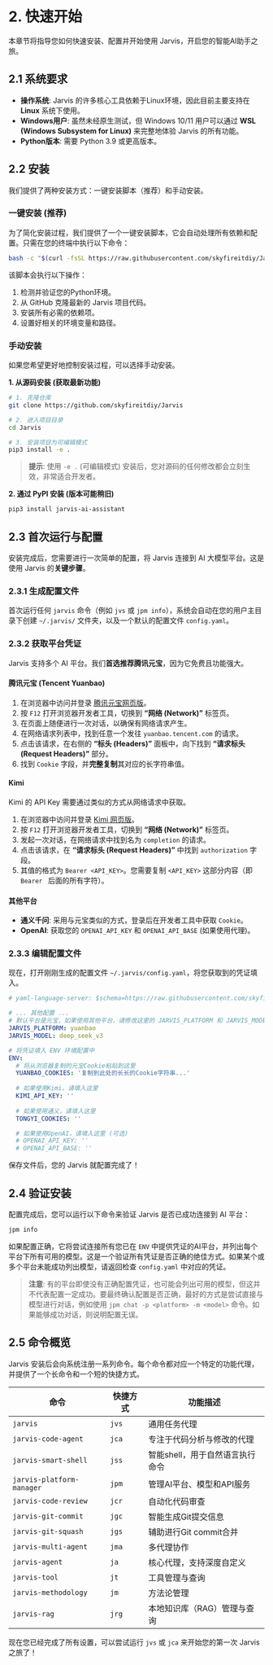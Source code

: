 # 2. 快速开始

本章节将指导您如何快速安装、配置并开始使用 Jarvis，开启您的智能AI助手之旅。

## 2.1 系统要求

-   **操作系统**: Jarvis 的许多核心工具依赖于Linux环境，因此目前主要支持在 **Linux** 系统下使用。
-   **Windows用户**: 虽然未经原生测试，但 Windows 10/11 用户可以通过 **WSL (Windows Subsystem for Linux)** 来完整地体验 Jarvis 的所有功能。
-   **Python版本**: 需要 Python 3.9 或更高版本。

## 2.2 安装

我们提供了两种安装方式：一键安装脚本（推荐）和手动安装。

### 一键安装 (推荐)

为了简化安装过程，我们提供了一个一键安装脚本，它会自动处理所有依赖和配置。只需在您的终端中执行以下命令：

```bash
bash -c "$(curl -fsSL https://raw.githubusercontent.com/skyfireitdiy/Jarvis/main/scripts/install.sh)"
```

该脚本会执行以下操作：
1.  检测并验证您的Python环境。
2.  从 GitHub 克隆最新的 Jarvis 项目代码。
3.  安装所有必需的依赖项。
4.  设置好相关的环境变量和路径。

### 手动安装

如果您希望更好地控制安装过程，可以选择手动安装。

**1. 从源码安装 (获取最新功能)**

```bash
# 1. 克隆仓库
git clone https://github.com/skyfireitdiy/Jarvis

# 2. 进入项目目录
cd Jarvis

# 3. 安装项目为可编辑模式
pip3 install -e .
```
> **提示**: 使用 `-e .` (可编辑模式) 安装后，您对源码的任何修改都会立刻生效，非常适合开发者。

**2. 通过 PyPI 安装 (版本可能稍旧)**

```bash
pip3 install jarvis-ai-assistant
```

## 2.3 首次运行与配置

安装完成后，您需要进行一次简单的配置，将 Jarvis 连接到 AI 大模型平台。这是使用 Jarvis 的**关键步骤**。

### 2.3.1 生成配置文件

首次运行任何 `jarvis` 命令（例如 `jvs` 或 `jpm info`），系统会自动在您的用户主目录下创建 `~/.jarvis/` 文件夹，以及一个默认的配置文件 `config.yaml`。

### 2.3.2 获取平台凭证

Jarvis 支持多个 AI 平台。我们**首选推荐腾讯元宝**，因为它免费且功能强大。

#### 腾讯元宝 (Tencent Yuanbao)

1.  在浏览器中访问并登录 [腾讯元宝网页版](https://yuanbao.tencent.com/)。
2.  按 `F12` 打开浏览器开发者工具，切换到 **“网络 (Network)”** 标签页。
3.  在页面上随便进行一次对话，以确保有网络请求产生。
4.  在网络请求列表中，找到任意一个发往 `yuanbao.tencent.com` 的请求。
5.  点击该请求，在右侧的 **“标头 (Headers)”** 面板中，向下找到 **“请求标头 (Request Headers)”** 部分。
6.  找到 `Cookie` 字段，并**完整复制**其对应的长字符串值。

#### Kimi
Kimi 的 API Key 需要通过类似的方式从网络请求中获取。

1.  在浏览器中访问并登录 [Kimi 网页版](https://kimi.moonshot.cn/)。
2.  按 `F12` 打开浏览器开发者工具，切换到 **“网络 (Network)”** 标签页。
3.  发起一次对话，在网络请求中找到名为 `completion` 的请求。
4.  点击该请求，在 **“请求标头 (Request Headers)”** 中找到 `authorization` 字段。
5.  其值的格式为 `Bearer <API_KEY>`。您需要复制 `<API_KEY>` 这部分内容（即 `Bearer ` 后面的所有字符）。

#### 其他平台

-   **通义千问**: 采用与元宝类似的方式，登录后在开发者工具中获取 `Cookie`。
-   **OpenAI**: 获取您的 `OPENAI_API_KEY` 和 `OPENAI_API_BASE` (如果使用代理)。

### 2.3.3 编辑配置文件

现在，打开刚刚生成的配置文件 `~/.jarvis/config.yaml`，将您获取到的凭证填入。

```yaml
# yaml-language-server: $schema=https://raw.githubusercontent.com/skyfireitdiy/Jarvis/main/docs/schema/config.schema.json

# ... 其他配置 ...
# 默认平台是元宝，如果使用其他平台，请修改这里的 JARVIS_PLATFORM 和 JARVIS_MODEL
JARVIS_PLATFORM: yuanbao
JARVIS_MODEL: deep_seek_v3

# 将凭证填入 ENV 环境配置中
ENV:
  # 将从浏览器复制的元宝Cookie粘贴到这里
  YUANBAO_COOKIES: '复制到此处的长长的Cookie字符串...'
  
  # 如果使用Kimi，请填入这里
  KIMI_API_KEY: ''
  
  # 如果使用通义，请填入这里
  TONGYI_COOKIES: ''

  # 如果使用OpenAI，请填入这里 (可选)
  # OPENAI_API_KEY: ''
  # OPENAI_API_BASE: ''
```

保存文件后，您的 Jarvis 就配置完成了！

## 2.4 验证安装

配置完成后，您可以运行以下命令来验证 Jarvis 是否已成功连接到 AI 平台：

```bash
jpm info
```

如果配置正确，它将尝试连接所有您已在 `ENV` 中提供凭证的AI平台，并列出每个平台下所有可用的模型。这是一个验证所有凭证是否正确的绝佳方式。如果某个或多个平台未能成功列出模型，请返回检查 `config.yaml` 中对应的凭证。

> **注意**: 有的平台即使没有正确配置凭证，也可能会列出可用的模型，但这并不代表配置一定成功。要最终确认配置是否正确，最好的方式是尝试直接与模型进行对话，例如使用 `jpm chat -p <platform> -m <model>` 命令。如果能够成功对话，则说明配置无误。

## 2.5 命令概览

Jarvis 安装后会向系统注册一系列命令。每个命令都对应一个特定的功能代理，并提供了一个长命令和一个短的快捷方式。

| 命令                       | 快捷方式 | 功能描述                               |
| -------------------------- | -------- | -------------------------------------- |
| `jarvis`                   | `jvs`    | 通用任务代理                           |
| `jarvis-code-agent`        | `jca`    | 专注于代码分析与修改的代理             |
| `jarvis-smart-shell`       | `jss`    | 智能shell，用于自然语言执行命令      |
| `jarvis-platform-manager`  | `jpm`    | 管理AI平台、模型和API服务            |
| `jarvis-code-review`       | `jcr`    | 自动化代码审查                         |
| `jarvis-git-commit`        | `jgc`    | 智能生成Git提交信息                  |
| `jarvis-git-squash`        | `jgs`    | 辅助进行Git commit合并               |
| `jarvis-multi-agent`       | `jma`    | 多代理协作                             |
| `jarvis-agent`             | `ja`     | 核心代理，支持深度自定义               |
| `jarvis-tool`              | `jt`     | 工具管理与查询                         |
| `jarvis-methodology`       | `jm`     | 方法论管理                             |
| `jarvis-rag`               | `jrg`    | 本地知识库（RAG）管理与查询          |

现在您已经完成了所有设置，可以尝试运行 `jvs` 或 `jca` 来开始您的第一次 Jarvis 之旅了！
